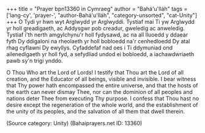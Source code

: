 +++
title = "Prayer bpn13360 in Cymraeg"
author = "Bahá'u'lláh"
tags = ['lang-cy', 'prayer-', "author-Bahá'u'lláh", "category-unsorted", "cat-Unity"]
+++
O Tydi yr hwn wyt Arglwydd yr Arglwyddi.  Tystiaf mai Ti yw Arglwydd yr holl greadigaeth, ac Addysgwr pob creadur, gweledig ac anweledig.  Tystiaf  i'th nerth amgylchynu'r holl fydysawd, ac na all lluoedd y ddaear fyth Dy ddigaloni na rheolaeth yr holl bobloedd na'r cenhedloedd Dy atal rhag cyflawni Dy ewyllys.  Cyfaddefaf nad oes i Ti ddymuniad ond ailenedigaeth yr holl fyd, a sefydliad undod ei bobloedd, a iachawdwriaeth pawb sy'n trigi ynddo.

O Thou Who art the Lord of Lords! I testify that Thou art the Lord of all creation, and the Educator of all beings, visible and invisible. I bear witness that Thy power hath encompassed the entire universe, and that the hosts of the earth can never dismay Thee, nor can the dominion of all peoples and nations deter Thee from executing Thy purpose. I confess that Thou hast no desire except the regeneration of the whole world, and the establishment of the unity of its peoples, and the salvation of all them that dwell therein.

(Source category: Unity)
(Bahaiprayers.net ID: 13360)
